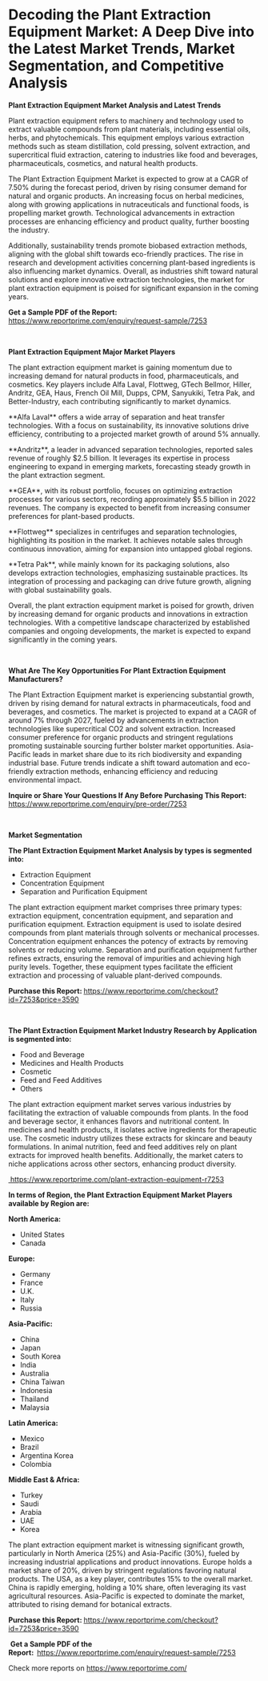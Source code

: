 <p><h1>Decoding the Plant Extraction Equipment Market: A Deep Dive into the Latest Market Trends, Market Segmentation, and Competitive Analysis</h1></p><p><strong>Plant Extraction Equipment Market Analysis and Latest Trends</strong></p>
<p><p>Plant extraction equipment refers to machinery and technology used to extract valuable compounds from plant materials, including essential oils, herbs, and phytochemicals. This equipment employs various extraction methods such as steam distillation, cold pressing, solvent extraction, and supercritical fluid extraction, catering to industries like food and beverages, pharmaceuticals, cosmetics, and natural health products.</p><p>The Plant Extraction Equipment Market is expected to grow at a CAGR of 7.50% during the forecast period, driven by rising consumer demand for natural and organic products. An increasing focus on herbal medicines, along with growing applications in nutraceuticals and functional foods, is propelling market growth. Technological advancements in extraction processes are enhancing efficiency and product quality, further boosting the industry.</p><p>Additionally, sustainability trends promote biobased extraction methods, aligning with the global shift towards eco-friendly practices. The rise in research and development activities concerning plant-based ingredients is also influencing market dynamics. Overall, as industries shift toward natural solutions and explore innovative extraction technologies, the market for plant extraction equipment is poised for significant expansion in the coming years.</p></p>
<p><strong>Get a Sample PDF of the Report:&nbsp;</strong> <a href="https://www.reportprime.com/enquiry/request-sample/7253?utm_campaign=3206&utm_medium=2&utm_source=Github&utm_content=ia&utm_term=30032025&utm_id=plant-extraction-equipment">https://www.reportprime.com/enquiry/request-sample/7253</a></p>
<p>&nbsp;</p>
<p><strong>Plant Extraction Equipment Major Market Players</strong></p>
<p><p>The plant extraction equipment market is gaining momentum due to increasing demand for natural products in food, pharmaceuticals, and cosmetics. Key players include Alfa Laval, Flottweg, GTech Bellmor, Hiller, Andritz, GEA, Haus, French Oil Mill, Dupps, CPM, Sanyukiki, Tetra Pak, and Better-Industry, each contributing significantly to market dynamics.</p><p>**Alfa Laval** offers a wide array of separation and heat transfer technologies. With a focus on sustainability, its innovative solutions drive efficiency, contributing to a projected market growth of around 5% annually.</p><p>**Andritz**, a leader in advanced separation technologies, reported sales revenue of roughly $2.5 billion. It leverages its expertise in process engineering to expand in emerging markets, forecasting steady growth in the plant extraction segment.</p><p>**GEA**, with its robust portfolio, focuses on optimizing extraction processes for various sectors, recording approximately $5.5 billion in 2022 revenues. The company is expected to benefit from increasing consumer preferences for plant-based products.</p><p>**Flottweg** specializes in centrifuges and separation technologies, highlighting its position in the market. It achieves notable sales through continuous innovation, aiming for expansion into untapped global regions.</p><p>**Tetra Pak**, while mainly known for its packaging solutions, also develops extraction technologies, emphasizing sustainable practices. Its integration of processing and packaging can drive future growth, aligning with global sustainability goals.</p><p>Overall, the plant extraction equipment market is poised for growth, driven by increasing demand for organic products and innovations in extraction technologies. With a competitive landscape characterized by established companies and ongoing developments, the market is expected to expand significantly in the coming years.</p></p>
<p>&nbsp;</p>
<p><strong>What Are The Key Opportunities For Plant Extraction Equipment Manufacturers?</strong></p>
<p><p>The Plant Extraction Equipment market is experiencing substantial growth, driven by rising demand for natural extracts in pharmaceuticals, food and beverages, and cosmetics. The market is projected to expand at a CAGR of around 7% through 2027, fueled by advancements in extraction technologies like supercritical CO2 and solvent extraction. Increased consumer preference for organic products and stringent regulations promoting sustainable sourcing further bolster market opportunities. Asia-Pacific leads in market share due to its rich biodiversity and expanding industrial base. Future trends indicate a shift toward automation and eco-friendly extraction methods, enhancing efficiency and reducing environmental impact.</p></p>
<p><strong>Inquire or Share Your Questions If Any Before Purchasing This Report:</strong> <a href="https://www.reportprime.com/enquiry/pre-order/7253?utm_campaign=3206&utm_medium=2&utm_source=Github&utm_content=ia&utm_term=30032025&utm_id=plant-extraction-equipment">https://www.reportprime.com/enquiry/pre-order/7253</a></p>
<p>&nbsp;</p>
<p><strong>Market Segmentation</strong></p>
<p><strong>The Plant Extraction Equipment Market Analysis by types is segmented into:</strong></p>
<p><ul><li>Extraction Equipment</li><li>Concentration Equipment</li><li>Separation and Purification Equipment</li></ul></p>
<p><p>The plant extraction equipment market comprises three primary types: extraction equipment, concentration equipment, and separation and purification equipment. Extraction equipment is used to isolate desired compounds from plant materials through solvents or mechanical processes. Concentration equipment enhances the potency of extracts by removing solvents or reducing volume. Separation and purification equipment further refines extracts, ensuring the removal of impurities and achieving high purity levels. Together, these equipment types facilitate the efficient extraction and processing of valuable plant-derived compounds.</p></p>
<p><strong>Purchase this Report:&nbsp;</strong><a href="https://www.reportprime.com/checkout?id=7253&price=3590&utm_campaign=3206&utm_medium=2&utm_source=Github&utm_content=ia&utm_term=30032025&utm_id=plant-extraction-equipment">https://www.reportprime.com/checkout?id=7253&price=3590</a></p>
<p>&nbsp;</p>
<p><strong>The Plant Extraction Equipment Market Industry Research by Application is segmented into:</strong></p>
<p><ul><li>Food and Beverage</li><li>Medicines and Health Products</li><li>Cosmetic</li><li>Feed and Feed Additives</li><li>Others</li></ul></p>
<p><p>The plant extraction equipment market serves various industries by facilitating the extraction of valuable compounds from plants. In the food and beverage sector, it enhances flavors and nutritional content. In medicines and health products, it isolates active ingredients for therapeutic use. The cosmetic industry utilizes these extracts for skincare and beauty formulations. In animal nutrition, feed and feed additives rely on plant extracts for improved health benefits. Additionally, the market caters to niche applications across other sectors, enhancing product diversity.</p></p>
<p><a href="https://www.reportprime.com/plant-extraction-equipment-r7253?utm_campaign=3206&utm_medium=2&utm_source=Github&utm_content=ia&utm_term=30032025&utm_id=plant-extraction-equipment">&nbsp;https://www.reportprime.com/plant-extraction-equipment-r7253</a></p>
<p><strong>In terms of Region, the Plant Extraction Equipment Market Players available by Region are:</strong></p>
<p>
    <p> <strong> North America: </strong>
        <ul>
            <li>United States</li>
            <li>Canada</li>
        </ul>
        </p> 
    <p> <strong> Europe: </strong>
        <ul>
            <li>Germany</li>
            <li>France</li>
            <li>U.K.</li>
            <li>Italy</li>
            <li>Russia</li>
        </ul>
        </p> 
    <p> <strong> Asia-Pacific: </strong>
        <ul>
            <li>China</li>
            <li>Japan</li>
            <li>South Korea</li>
            <li>India</li>
            <li>Australia</li>
            <li>China Taiwan</li>
            <li>Indonesia</li>
            <li>Thailand</li>
            <li>Malaysia</li>
        </ul>
        </p> 
    <p> <strong> Latin America: </strong>
        <ul>
            <li>Mexico</li>
            <li>Brazil</li>
            <li>Argentina Korea</li>
            <li>Colombia</li>
        </ul>
        </p> 
    <p> <strong> Middle East & Africa: </strong>
        <ul>
            <li>Turkey</li>
            <li>Saudi</li>
            <li>Arabia</li>
            <li>UAE</li>
            <li>Korea</li>
        </ul>
    </p>
    </p>
<p><p>The plant extraction equipment market is witnessing significant growth, particularly in North America (25%) and Asia-Pacific (30%), fueled by increasing industrial applications and product innovations. Europe holds a market share of 20%, driven by stringent regulations favoring natural products. The USA, as a key player, contributes 15% to the overall market. China is rapidly emerging, holding a 10% share, often leveraging its vast agricultural resources. Asia-Pacific is expected to dominate the market, attributed to rising demand for botanical extracts.</p></p>
<p><strong>Purchase this Report: </strong><a href="https://www.reportprime.com/checkout?id=7253&price=3590&utm_campaign=3206&utm_medium=2&utm_source=Github&utm_content=ia&utm_term=30032025&utm_id=plant-extraction-equipment">https://www.reportprime.com/checkout?id=7253&price=3590</a></p>
<p>&nbsp;<strong>Get a Sample PDF of the Report:&nbsp;&nbsp;</strong><a href="https://www.reportprime.com/enquiry/request-sample/7253?utm_campaign=3206&utm_medium=2&utm_source=Github&utm_content=ia&utm_term=30032025&utm_id=plant-extraction-equipment">https://www.reportprime.com/enquiry/request-sample/7253</a></p>
<p><strong></strong></p>
<p>Check more reports on <a href="https://www.reportprime.com/?utm_campaign=3206&utm_medium=2&utm_source=Github&utm_content=ia&utm_term=30032025&utm_id=plant-extraction-equipment">https://www.reportprime.com/</a></p>